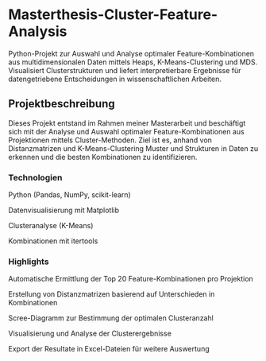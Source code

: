 # Masterthesis-Cluster-Feature-Analysis
Python-Projekt zur Auswahl und Analyse optimaler Feature-Kombinationen aus multidimensionalen Daten mittels Heaps, K-Means-Clustering und MDS. Visualisiert Clusterstrukturen und liefert interpretierbare Ergebnisse für datengetriebene Entscheidungen in wissenschaftlichen Arbeiten.


## Projektbeschreibung
Dieses Projekt entstand im Rahmen meiner Masterarbeit und beschäftigt sich mit der Analyse und Auswahl optimaler Feature-Kombinationen aus Projektionen mittels Cluster-Methoden. Ziel ist es, anhand von Distanzmatrizen und K-Means-Clustering Muster und Strukturen in Daten zu erkennen und die besten Kombinationen zu identifizieren.

### Technologien
Python (Pandas, NumPy, scikit-learn)

Datenvisualisierung mit Matplotlib

Clusteranalyse (K-Means)

Kombinationen mit itertools

### Highlights
Automatische Ermittlung der Top 20 Feature-Kombinationen pro Projektion

Erstellung von Distanzmatrizen basierend auf Unterschieden in Kombinationen

Scree-Diagramm zur Bestimmung der optimalen Clusteranzahl

Visualisierung und Analyse der Clusterergebnisse

Export der Resultate in Excel-Dateien für weitere Auswertung
